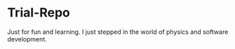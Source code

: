 # Trial-Repo
Just for fun and learning.
I just stepped in the world of physics and software development.
